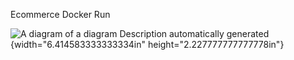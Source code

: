 Ecommerce Docker Run

![A diagram of a diagram Description automatically
generated](media/image1.png){width="6.414583333333334in"
height="2.227777777777778in"}
